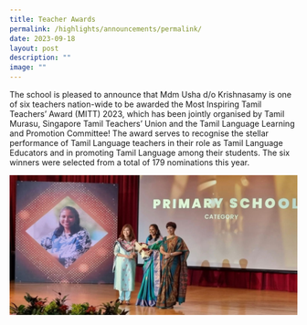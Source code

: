 ```yaml
---
title: Teacher Awards
permalink: /highlights/announcements/permalink/
date: 2023-09-18
layout: post
description: ""
image: ""
---
```

The school is pleased to announce that Mdm Usha d/o Krishnasamy is one of six teachers nation-wide to be awarded the Most Inspiring Tamil Teachers’ Award (MITT) 2023, which has been jointly organised by Tamil Murasu, Singapore Tamil Teachers’ Union and the Tamil Language Learning and Promotion Committee! The award serves to recognise the stellar performance of Tamil Language teachers in their role as Tamil Language Educators and in promoting Tamil Language among their students. The six winners were selected from a total of 179 nominations this year.

![MITT2023](/images/Announcements/mitt%20winner.jfif)